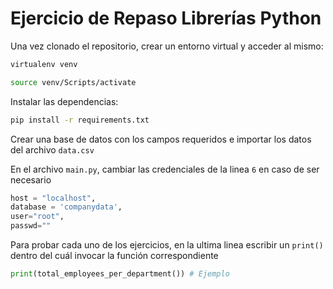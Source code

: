 # Ejercicio de Repaso Librerías Python

Una vez clonado el repositorio, crear un entorno virtual y acceder al mismo:
```bash
virtualenv venv
```
```bash
source venv/Scripts/activate
```
Instalar las dependencias:
```bash
pip install -r requirements.txt
```

Crear una base de datos con los campos requeridos e importar los datos del archivo `data.csv`  

En el archivo `main.py`, cambiar las credenciales de la linea `6` en caso de ser necesario
```python
host = "localhost", 
database = 'companydata',
user="root", 
passwd=""
```

Para probar cada uno de los ejercicios, en la ultima linea escribir un `print()` dentro del cuál invocar la función correspondiente

```python
print(total_employees_per_department()) # Ejemplo
```